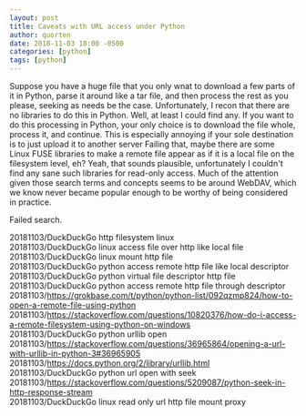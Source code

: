 ```yaml
---
layout: post
title: Caveats with URL access under Python
author: quorten
date: 2018-11-03 18:00 -0500
categories: [python]
tags: [python]
---
```


Suppose you have a huge file that you only wnat to download a few
parts of it in Python, parse it around like a tar file, and then
process the rest as you please, seeking as needs be the case.
Unfortunately, I recon that there are no libraries to do this in
Python.  Well, at least I could find any.  If you want to do this
processing in Python, your only choice is to download the file whole,
process it, and continue.  This is especially annoying if your sole
destination is to just upload it to another server Failing that, maybe
there are some Linux FUSE libraries to make a remote file appear as if
it is a local file on the filesystem level, eh?  Yeah, that sounds
plausible, unfortunately I couldn't find any sane such libraries for
read-only access.  Much of the attention given those search terms and
concepts seems to be around WebDAV, which we know never became popular
enough to be worthy of being considered in practice.

Failed search.

<!-- more -->

20181103/DuckDuckGo http filesystem linux  
20181103/DuckDuckGo linux access file over http like local file  
20181103/DuckDuckGo linux mount http file  
20181103/DuckDuckGo python access remote http file like local descriptor  
20181103/DuckDuckGo python virtual file descriptor http file  
20181103/DuckDuckGo python access remote http file through descriptor  
20181103/https://grokbase.com/t/python/python-list/092qzmp824/how-to-open-a-remote-file-using-python  
20181103/https://stackoverflow.com/questions/10820376/how-do-i-access-a-remote-filesystem-using-python-on-windows  
20181103/DuckDuckGo python urllib open  
20181103/https://stackoverflow.com/questions/36965864/opening-a-url-with-urllib-in-python-3#36965905  
20181103/https://docs.python.org/2/library/urllib.html  
20181103/DuckDuckGo python url open with seek  
20181103/https://stackoverflow.com/questions/5209087/python-seek-in-http-response-stream  
20181103/DuckDuckGo linux read only url http file mount proxy
